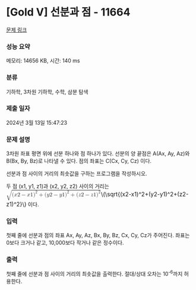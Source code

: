 # [Gold V] 선분과 점 - 11664 

[문제 링크](https://www.acmicpc.net/problem/11664) 

### 성능 요약

메모리: 14656 KB, 시간: 140 ms

### 분류

기하학, 3차원 기하학, 수학, 삼분 탐색

### 제출 일자

2024년 3월 13일 15:47:23

### 문제 설명

<p>3차원 좌표 평면 위에 선분 하나와 점 하나가 있다. 선분의 양 끝점은 A(Ax, Ay, Az)와 B(Bx, By, Bz)로 나타낼 수 있다. 점의 좌표는 C(Cx, Cy, Cz) 이다.</p>

<p>선분과 점 사이의 거리의 최솟값을 구하는 프로그램을 작성하시오.</p>

<p>두 점 (x1, y1, z1)과 (x2, y2, z2) 사이의 거리는 <mjx-container class="MathJax" jax="CHTML" style="font-size: 109%; position: relative;"><mjx-math class="MJX-TEX" aria-hidden="true"><mjx-msqrt><mjx-sqrt><mjx-surd><mjx-mo class="mjx-sop"><mjx-c class="mjx-c221A TEX-S1"></mjx-c></mjx-mo></mjx-surd><mjx-box style="padding-top: 0.103em;"><mjx-mo class="mjx-n"><mjx-c class="mjx-c28"></mjx-c></mjx-mo><mjx-mi class="mjx-i"><mjx-c class="mjx-c1D465 TEX-I"></mjx-c></mjx-mi><mjx-mn class="mjx-n"><mjx-c class="mjx-c32"></mjx-c></mjx-mn><mjx-mo class="mjx-n" space="3"><mjx-c class="mjx-c2212"></mjx-c></mjx-mo><mjx-mi class="mjx-i" space="3"><mjx-c class="mjx-c1D465 TEX-I"></mjx-c></mjx-mi><mjx-mn class="mjx-n"><mjx-c class="mjx-c31"></mjx-c></mjx-mn><mjx-msup><mjx-mo class="mjx-n"><mjx-c class="mjx-c29"></mjx-c></mjx-mo><mjx-script style="vertical-align: 0.289em;"><mjx-mn class="mjx-n" size="s"><mjx-c class="mjx-c32"></mjx-c></mjx-mn></mjx-script></mjx-msup><mjx-mo class="mjx-n" space="3"><mjx-c class="mjx-c2B"></mjx-c></mjx-mo><mjx-mo class="mjx-n" space="3"><mjx-c class="mjx-c28"></mjx-c></mjx-mo><mjx-mi class="mjx-i"><mjx-c class="mjx-c1D466 TEX-I"></mjx-c></mjx-mi><mjx-mn class="mjx-n"><mjx-c class="mjx-c32"></mjx-c></mjx-mn><mjx-mo class="mjx-n" space="3"><mjx-c class="mjx-c2212"></mjx-c></mjx-mo><mjx-mi class="mjx-i" space="3"><mjx-c class="mjx-c1D466 TEX-I"></mjx-c></mjx-mi><mjx-mn class="mjx-n"><mjx-c class="mjx-c31"></mjx-c></mjx-mn><mjx-msup><mjx-mo class="mjx-n"><mjx-c class="mjx-c29"></mjx-c></mjx-mo><mjx-script style="vertical-align: 0.289em;"><mjx-mn class="mjx-n" size="s"><mjx-c class="mjx-c32"></mjx-c></mjx-mn></mjx-script></mjx-msup><mjx-mo class="mjx-n" space="3"><mjx-c class="mjx-c2B"></mjx-c></mjx-mo><mjx-mo class="mjx-n" space="3"><mjx-c class="mjx-c28"></mjx-c></mjx-mo><mjx-mi class="mjx-i"><mjx-c class="mjx-c1D467 TEX-I"></mjx-c></mjx-mi><mjx-mn class="mjx-n"><mjx-c class="mjx-c32"></mjx-c></mjx-mn><mjx-mo class="mjx-n" space="3"><mjx-c class="mjx-c2212"></mjx-c></mjx-mo><mjx-mi class="mjx-i" space="3"><mjx-c class="mjx-c1D467 TEX-I"></mjx-c></mjx-mi><mjx-mn class="mjx-n"><mjx-c class="mjx-c31"></mjx-c></mjx-mn><mjx-msup><mjx-mo class="mjx-n"><mjx-c class="mjx-c29"></mjx-c></mjx-mo><mjx-script style="vertical-align: 0.289em;"><mjx-mn class="mjx-n" size="s"><mjx-c class="mjx-c32"></mjx-c></mjx-mn></mjx-script></mjx-msup></mjx-box></mjx-sqrt></mjx-msqrt></mjx-math><mjx-assistive-mml unselectable="on" display="inline"><math xmlns="http://www.w3.org/1998/Math/MathML"><msqrt><mo stretchy="false">(</mo><mi>x</mi><mn>2</mn><mo>−</mo><mi>x</mi><mn>1</mn><msup><mo stretchy="false">)</mo><mn>2</mn></msup><mo>+</mo><mo stretchy="false">(</mo><mi>y</mi><mn>2</mn><mo>−</mo><mi>y</mi><mn>1</mn><msup><mo stretchy="false">)</mo><mn>2</mn></msup><mo>+</mo><mo stretchy="false">(</mo><mi>z</mi><mn>2</mn><mo>−</mo><mi>z</mi><mn>1</mn><msup><mo stretchy="false">)</mo><mn>2</mn></msup></msqrt></math></mjx-assistive-mml><span aria-hidden="true" class="no-mathjax mjx-copytext">\(\sqrt{(x2-x1)^2+(y2-y1)^2+(z2-z1)^2}\)</span></mjx-container> 이다.</p>

### 입력 

 <p>첫째 줄에 선분과 점의 좌표 Ax, Ay, Az, Bx, By, Bz, Cx, Cy, Cz가 주어진다. 좌표는 0보다 크거나 같고, 10,000보다 작거나 같은 정수이다.</p>

### 출력 

 <p>첫째 줄에 선분과 점 사이의 거리의 최솟값을 출력한다. 절대/상대 오차는 10<sup>-6</sup>까지 허용한다.</p>

